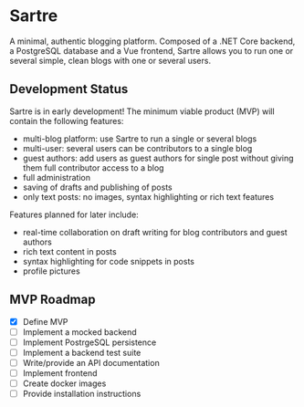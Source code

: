 # Sartre

A minimal, authentic blogging platform. Composed of a .NET Core backend, a PostgreSQL database and a Vue frontend, Sartre allows you to run one or several simple, clean blogs with one or several users.

## Development Status

Sartre is in early development! The minimum viable product (MVP) will contain the following features:

- multi-blog platform: use Sartre to run a single or several blogs
- multi-user: several users can be contributors to a single blog
- guest authors: add users as guest authors for single post without giving them full contributor access to a blog
- full administration
- saving of drafts and publishing of posts
- only text posts: no images, syntax highlighting or rich text features

Features planned for later include:

- real-time collaboration on draft writing for blog contributors and guest authors
- rich text content in posts
- syntax highlighting for code snippets in posts
- profile pictures

## MVP Roadmap

- [x] Define MVP
- [ ] Implement a mocked backend
- [ ] Implement PostrgeSQL persistence
- [ ] Implement a backend test suite
- [ ] Write/provide an API documentation
- [ ] Implement frontend
- [ ] Create docker images
- [ ] Provide installation instructions
